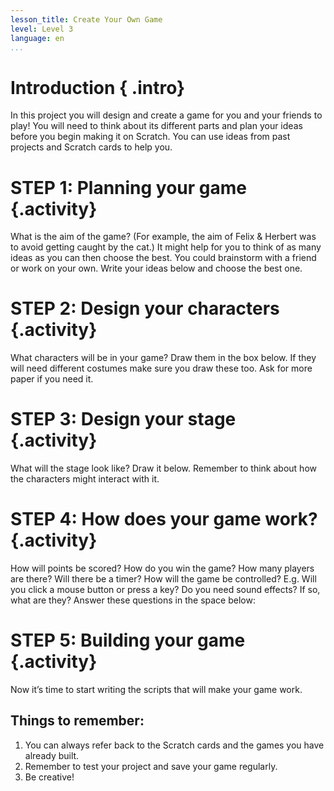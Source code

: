 ```yaml
---
lesson_title: Create Your Own Game
level: Level 3
language: en
...
```


# Introduction { .intro}
In this project you will design and create a game for you and your friends
to play! You will need to think about its different parts and plan your ideas before you begin making it on Scratch. You can use ideas from past projects and Scratch cards to help you.

# STEP 1: Planning your game {.activity}

What is the aim of the game? (For example, the aim of Felix & Herbert was to avoid getting caught by the cat.) It might help for you to think of as many ideas as you can then choose the best. You could brainstorm with a friend or work on your own. Write your ideas below and choose the best one.

# STEP 2: Design your characters {.activity}

What characters will be in your game? Draw them in the box below. If they will need different costumes make sure you draw these too. Ask for more paper if you need it.

# STEP 3: Design your stage {.activity}

What will the stage look like? Draw it below. Remember to think about how
the characters might interact with it.

# STEP 4: How does your game work? {.activity}

How will points be scored? How do you win the game? How many players are there? Will there be a timer?
How will the game be controlled? E.g. Will you click a mouse button or press a key? Do you need sound effects? If so, what are they?
Answer these questions in the space below:

# STEP 5: Building your game {.activity}

Now it’s time to start writing the scripts that will make your game work.

## Things to remember:

1. You can always refer back to the Scratch cards and the games you have already built.
2. Remember to test your project and save your game regularly. 
3. Be creative!
